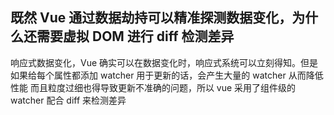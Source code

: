 ## 既然 Vue 通过数据劫持可以精准探测数据变化，为什么还需要虚拟 DOM 进行 diff 检测差异
响应式数据变化，Vue 确实可以在数据变化时，响应式系统可以立刻得知。但是如果给每个属性都添加 watcher 用于更新的话，会产生大量的 watcher 从而降低性能
而且粒度过细也得导致更新不准确的问题，所以 vue 采用了组件级的 watcher 配合 diff 来检测差异